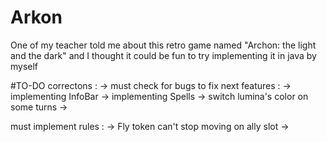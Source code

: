 # Arkon
One of my teacher told me about this retro game named "Archon: the light and the dark" and I thought it could be fun to try implementing it in java by myself

#TO-DO 
correctons :
	-> must check for bugs to fix
next features : 
	-> implementing InfoBar 
	-> implementing Spells
	-> switch lumina's color on some turns
	->
	
must implement rules : 
	-> Fly token can't stop moving on ally slot
	->
